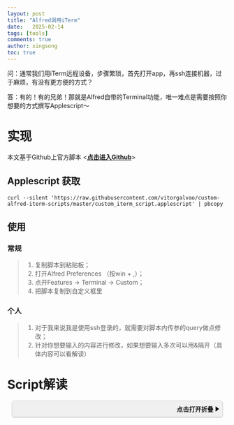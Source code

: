 ```yaml
---
layout: post
title: "Alfred调用iTerm"
date:   2025-02-14
tags: [tools]
comments: true
author: xingsong
toc: true
---
```


问：通常我们用iTerm远程设备，步骤繁琐，首先打开app，再ssh连接机器，过于麻烦，有没有更方便的方式？

答：有的！有的兄弟！那就是Alfred自带的Terminal功能，唯一难点是需要按照你想要的方式撰写Applescript～

<!-- more -->

# 实现

本文基于Github上官方脚本 <[**点击进入Github**]( https://github.com/vitorgalvao/custom-alfred-iterm-scripts )>

## Applescript 获取

```shell
curl --silent 'https://raw.githubusercontent.com/vitorgalvao/custom-alfred-iterm-scripts/master/custom_iterm_script.applescript' | pbcopy
```

## 使用

### 常规
> 1. 复制脚本到粘贴板；
> 2. 打开Alfred Preferences （按win + ,）；
> 3. 点开Features -> Terminal -> Custom；
> 4. 把脚本复制到自定义框里

### 个人
> 1. 对于我来说我是使用ssh登录的，就需要对脚本内传参的query做点修改；
> 2. 针对你想要输入的内容进行修改，如果想要输入多次可以用&隔开（具体内容可以看解读）

# Script解读
<details class="code-box"><summary class="code-box-title"><span class="summary-text">点击打开折叠</span><span class="summary-arrow"></span></summary><div class="code-box-content">
<pre><code>
<span style="color: green;">-- 定义一个变量 是否始终在新窗口中打开 iTerm（主进程中调用，如果为 true 意味着，无论当前 iTerm 中已经有多少窗口或标签页，脚本都会强制在新窗口中打开新的会话）</span>
property open_in_new_window : false

<span style="color: green;">-- 定义一个变量 是否在新标签页中打开 iTerm（主进程中调用，这意味着，新的会话将在当前窗口的新标签页中打开）</span>
property open_in_new_tab : true

<span style="color: green;">-- 定义一个变量 iTerm 是否有开启“quietly”启动选项（即启动时不打开新窗口，后台启动）</span>
property iterm_opens_quietly : false

<span style="color: green;">-- 处理阶段各函数</span>
on new_window()
  <span style="color: green;">-- 创建一个新 iTerm 窗口，使用默认的配置</span>
  tell application "iTerm" to create window with default profile
end new_window 

on new_tab()
  <span style="color: green;">-- 在当前 iTerm 窗口中创建一个新的标签页，使用默认配置</span>
  tell application "iTerm" to tell the first window to create tab with default profile
end new_tab

on call_forward()
  <span style="color: green;">-- 激活 iTerm ，如果 iTerm 存在则页面跳转到应用，如果不存在则打开应用</span>
  tell application "iTerm" to activate
end call_forward

<span style="color: green;">-- 假设函数，检查 iTerm 是否运行中</span>
on is_running()
  application "iTerm" is running
end is_running

on is_processing()
  <span style="color: green;">-- 检查当前 iTerm2 会话是否正在处理命令</span>
  tell application "iTerm" to tell the first window to tell current session to return is processing
end is_processing

<span style="color: green;">-- 检查 iTerm2 是否有有效的窗口、标签页和会话。并检查会话中是否存在文本</span>
on has_windows()
  if not is_running() then return false  <span style="color: green;">-- 判断 iTerm 窗口没有运行，函数返回false</span>

  tell application "iTerm"  <span style="color: green;">-- tell 块用于将后续命令发送给 iTerm</span>
    if windows is {} then return false  <span style="color: green;">-- 判断 windows 列表是否为空，为空表示没有打开的窗口，函数返回 false</span>
    if tabs of current window is {} then return false  <span style="color: green;">-- 检查标签列表是否为空。如果为空，则表示当前窗口没有标签，函数返回 false</span>
    if sessions of current tab of current window is {} then return false  <span style="color: green;">-- 检查会话列表是否为空。如果为空，则表示当前标签没有会话，函数返回 false</span>

    set session_text to contents of current session of current tab of current window  <span style="color: green;">-- 将获取的会话内容存储在变量 session_text 中</span>
    if words of session_text is {} then return false  <span style="color: green;">-- 检查 session_text 中的单词列表是否为空。如果为空，则表示会话内容为空，函数返回 false</span>
  end tell 

  true  <span style="color: green;">-- 隐式返回true</span>
end has_windows

<span style="color: green;">-- 向当前 iTerm 会话发送文本</span>
on send_text(custom_text) 
  <span style="color: green;">-- 如下按照我的习惯，是先固定命令 ssh 到堡垒机，再通过传入的文本(即设备hostname)连接；按照个人习惯修改 write text 后的参数即可</span>
  tell application "iTerm" to tell the first window to tell current session to write text  "ssh you_name@you_ip\n" & custom_text & return
end send_text

<span style="color: green;">-- 主程序</span>
on alfred_script(query)
  if has_windows() then
    <span style="color: green;">-- has_windows函数通过，表示存在窗口；按照开头拟定的规则参数，决定如何处理新的会话</span>
    if open_in_new_window then
      new_window()
    else if open_in_new_tab then
      new_tab()
    else
      <span style="color: green;">-- 复用当前的标签页，可不写</span>
    end if
  else
    <span style="color: green;">-- 该判断防止如果 iTerm 没有窗口，但是设置了后台运行(例如配置了"quietly"启动)，继续执行创建新窗口，会出现两个窗口的情况</span>
    -- one from opening the application, and the other from the command
    <span style="color: green;">-- 当 iTerm 有运行，或开启了“quietly”后台启动，这意味着 iTerm 已经启动，但可能没有窗口，调用new_window函数打开一个新窗口</span>
    if is_running() or iterm_opens_quietly then
      new_window()
    else
      call_forward()  <span style="color: green;">-- iTerm 没有后台运行，用 activate 开启/跳转到应用</span>
    end if
  end if

  <span style="color: green;">-- 输入缓冲处理</span>
  <span style="color: green;">-- macOS 缓冲TTY大小为1024字节，如果 query 超过该大小，会循环检查知道会话不再处理命令，这样做是为了避免输入被截断</span>
  if length of query > 1024
    repeat 500 times
      if not is_processing() then exit repeat
      delay 0.01
    end repeat
  end if

  -- Make sure a window exists before we continue, or the write may fail
  -- "with timeout" does not work with "repeat", so use a delay (0.01 * 500 means a timeout of 5 seconds)
  repeat 500 times
    if has_windows() then
      send_text(query)
      call_forward()
      exit repeat
    end if

    delay 0.01
  end repeat
end alfred_script
    </code></pre>
  </div>
</details>

<style>
.code-box {
  border: 1px solid #ccc; /* 边框 */
  border-radius: 5px; /* 圆角 */
  margin: 10px; /* 外边距 */
  font-family: monospace; /* 等宽字体 */
  background-color: #f9f9f9; /* 背景颜色 */
}

.code-box-title {
  background-color: #f0f0f0; /* 标题背景色 */
  padding: 8px; /* 内边距 */
  cursor: pointer; /* 鼠标样式 */
  font-weight: bold; /* 字体加粗 */
  border-bottom: 1px solid #ccc; /* 标题底部边框 */
  display: flex; /* 使用 flexbox 布局 */
  justify-content: space-between; /* 将内容分散对齐 */
  align-items: center; /* 垂直居中对齐 */
}

.summary-text {
  flex-grow: 1; /* 允许文本扩展以占据剩余空间 */
  text-align: right; /* 文本右对齐 */
}

.summary-arrow {
  width: 0;
  height: 0;
  border-top: 6px solid transparent;
  border-bottom: 6px solid transparent;
  border-left: 8px solid black; /* 三角形图标 */
  margin-left: 5px; /* 添加一些间距 */
}

.code-box[open] .summary-arrow {
  transform: rotate(90deg); /* 展开时旋转三角形 */
}

.code-box-content {
  padding: 10px; /* 代码内容内边距 */
  padding-top: 10px;
  padding-bottom: 10px;
  overflow-x: auto; /* 水平滚动条 */
  white-space: pre;
}

/* 如果使用<details>标签，添加以下样式 */
.code-box[open] .code-box-title {
    border-bottom: none;
}
</style>